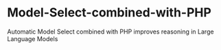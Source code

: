 # Model-Select-combined-with-PHP
Automatic Model Select combined with PHP improves reasoning in Large Language Models
